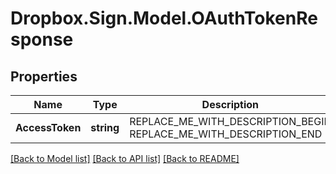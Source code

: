 # Dropbox.Sign.Model.OAuthTokenResponse

## Properties

Name | Type | Description | Notes
------------ | ------------- | ------------- | -------------
**AccessToken** | **string** | REPLACE_ME_WITH_DESCRIPTION_BEGIN  REPLACE_ME_WITH_DESCRIPTION_END | [optional] **TokenType** | **string** | REPLACE_ME_WITH_DESCRIPTION_BEGIN  REPLACE_ME_WITH_DESCRIPTION_END | [optional] **RefreshToken** | **string** | REPLACE_ME_WITH_DESCRIPTION_BEGIN  REPLACE_ME_WITH_DESCRIPTION_END | [optional] **ExpiresIn** | **int** | REPLACE_ME_WITH_DESCRIPTION_BEGIN Number of seconds until the &#x60;access_token&#x60; expires. Uses epoch time. REPLACE_ME_WITH_DESCRIPTION_END | [optional] **State** | **string** | REPLACE_ME_WITH_DESCRIPTION_BEGIN  REPLACE_ME_WITH_DESCRIPTION_END | [optional] 

[[Back to Model list]](../README.md#documentation-for-models) [[Back to API list]](../README.md#documentation-for-api-endpoints) [[Back to README]](../README.md)


